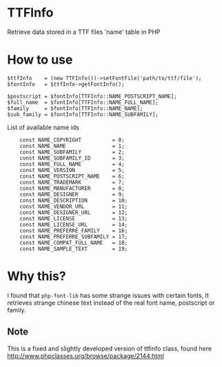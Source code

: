 # TTFInfo
Retrieve data stored in a TTF files 'name' table in PHP

# How to use

```
$ttfInfo    = (new TTFInfo())->setFontFile('path/to/ttf/file');
$fontInfo   = $ttfInfo->getFontInfo();

$postscript = $fontInfo[TTFInfo::NAME_POSTSCRIPT_NAME];
$full_name  = $fontInfo[TTFInfo::NAME_FULL_NAME];
$family     = $fontInfo[TTFInfo::NAME_NAME];
$sub_family = $fontInfo[TTFInfo::NAME_SUBFAMILY];
```
List of available name ids
```
    const NAME_COPYRIGHT          = 0;
    const NAME_NAME               = 1;
    const NAME_SUBFAMILY          = 2;
    const NAME_SUBFAMILY_ID       = 3;
    const NAME_FULL_NAME          = 4;
    const NAME_VERSION            = 5;
    const NAME_POSTSCRIPT_NAME    = 6;
    const NAME_TRADEMARK          = 7;
    const NAME_MANUFACTURER       = 8;
    const NAME_DESIGNER           = 9;
    const NAME_DESCRIPTION        = 10;
    const NAME_VENDOR_URL         = 11;
    const NAME_DESIGNER_URL       = 12;
    const NAME_LICENSE            = 13;
    const NAME_LICENSE_URL        = 14;
    const NAME_PREFERRE_FAMILY    = 16;
    const NAME_PREFERRE_SUBFAMILY = 17;
    const NAME_COMPAT_FULL_NAME   = 18;
    const NAME_SAMPLE_TEXT        = 19;
```

# Why this?
I found that `php-font-lib` has some strange issues with certain fonts, It retrieves strange chinese text instead of the real font name, postscript or family.

## Note
This is a fixed and slightly developed version of ttfinfo class, found here http://www.phpclasses.org/browse/package/2144.html
